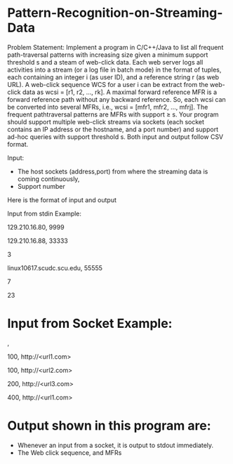 # Pattern-Recognition-on-Streaming-Data

Problem Statement:
Implement a program in C/C++/Java to list all frequent path-traversal
patterns with increasing size given a minimum support threshold s and a steam of
web-click data. Each web server logs all activities into a stream (or a log file in batch
mode) in the format of tuples, each containing an integer i (as user ID), and a
reference string r (as web URL). A web-click sequence WCS for a user i can be
extract from the web-click data as wcsi = [r1, r2, …, rk]. A maximal forward reference
MFR is a forward reference path without any backward reference. So, each wcsi can
be converted into several MFRs, i.e., wcsi = [mfr1, mfr2, …, mfrj]. The frequent pathtraversal patterns are MFRs with support ≥ s. Your program should support multiple
web-click streams via sockets (each socket contains an IP address or the hostname,
and a port number) and support ad-hoc queries with support threshold s. Both
input and output follow CSV format.

Input:
- The host sockets (address,port) from where the streaming data is coming continuously,
- Support number

Here is the format of input and output

Input from stdin Example:

129.210.16.80, 9999

129.210.16.88, 33333

3

linux10617.scudc.scu.edu, 55555

7

23


# Input from Socket Example:
<id>,<url>
  
100, http://<url1.com>

100, http://<url2.com>

200, http://<url3.com>

400, http://<url1.com>

# Output shown in this program are:

- Whenever an input from a socket, it is output to stdout immediately. 
- The Web click sequence, and MFRs

